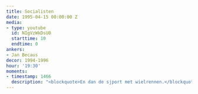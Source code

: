```yaml
---
title: Socialisten
date: 1995-04-15 00:00:00 Z
media:
- type: youtube
  id: NIgVzWkDsU0
  starttime: 10
  endtime: 0
ankers:
- Jan Becaus
decor: 1994-1996
hour: '19:30'
moments:
- timestamp: 1466
  description: "<blockquote>En dan de sjport met wielrennen.</blockquote>"
---
```

